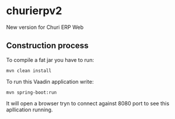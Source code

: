 # churierpv2
New version for Churi ERP Web

## Construction process

To compile a fat jar you have to run:

    mvn clean install

To run this Vaadin application write:

    mvn spring-boot:run

It will open a browser tryn to connect against 8080 port to see this apllication running.
